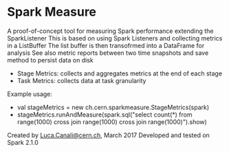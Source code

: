 # Spark Measure 
A proof-of-concept tool for measuring Spark performance extending the SparkListener
This is based on using Spark Listeners and collecting metrics in a ListBuffer
The list buffer is then transofrmed into a DataFrame for analysis
See also metric reports between two time snapshots and save method to persist data on disk

- Stage Metrics: collects and aggregates metrics at the end of each stage
- Task Metrics: collects data at task granularity

Example usage:
- val stageMetrics = new ch.cern.sparkmeasure.StageMetrics(spark)
- stageMetrics.runAndMeasure(spark.sql("select count(*) from range(1000) cross join range(1000) cross join range(1000)").show)
 
Created by Luca.Canali@cern.ch, March 2017
Developed and tested on Spark 2.1.0

